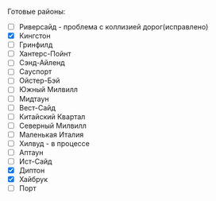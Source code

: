 Готовые районы:
- [ ] Риверсайд - проблема с коллизией дорог(исправлено)
- [x] Кингстон
- [ ] Гринфилд
- [ ] Хантерс-Пойнт
- [ ] Сэнд-Айленд
- [ ] Сауспорт
- [ ] Ойстер-Бэй
- [ ] Южный Милвилл
- [ ] Мидтаун
- [ ] Вест-Сайд
- [ ] Китайский Квартал
- [ ] Северный Милвилл
- [ ] Маленькая Италия
- [ ] Хилвуд - в процессе
- [ ] Аптаун
- [ ] Ист-Сайд
- [x] Диптон
- [x] Хайбрук
- [ ] Порт
